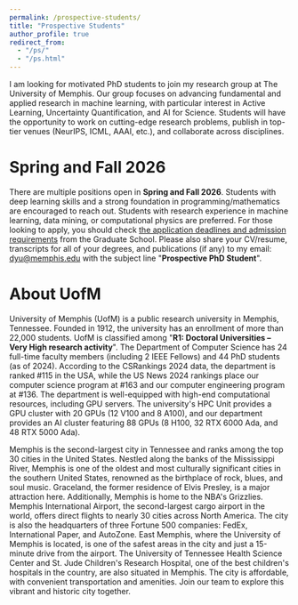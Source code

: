 ```yaml
---
permalink: /prospective-students/
title: "Prospective Students"
author_profile: true
redirect_from: 
  - "/ps/"
  - "/ps.html"
---
```




I am looking for motivated PhD students to join my research group at The University of Memphis. Our group focuses on advancing fundamental and applied research in machine learning, with particular interest in Active Learning, Uncertainty Quantification, and AI for Science. Students will have the opportunity to work on cutting-edge research problems, publish in top-tier venues (NeurIPS, ICML, AAAI, etc.), and collaborate across disciplines.

Spring and Fall 2026
======
There are multiple positions open in **Spring and Fall 2026**. Students with deep learning skills and a strong foundation in programming/mathematics are encouraged to reach out. Students with research experience in machine learning, data mining, or computational physics are preferred. For those looking to apply, you should check [the application deadlines and admission requirements](https://www.memphis.edu/cs/programs/phd_computer_science.php) from the Graduate School. Please also share your CV/resume, transcripts for all of your degrees, and publications (if any) to my email: [dyu@memphis.edu](dyu@memphis/edu) with the subject line "**Prospective PhD Student**". 

About UofM
======

University of Memphis (UofM) is a public research university in Memphis, Tennessee. Founded in 1912, the university has an enrollment of more than 22,000 students. UofM is classified among "**R1: Doctoral Universities – Very High research activity**". The Department of Computer Science has 24 full-time faculty members (including 2 IEEE Fellows) and 44 PhD students (as of 2024). According to the CSRankings 2024 data, the department is ranked #115 in the USA, while the US News 2024 rankings place our computer science program at #163 and our computer engineering program at #136. The department is well-equipped with high-end computational resources, including GPU servers. The university's HPC Unit provides a GPU cluster with 20 GPUs (12 V100 and 8 A100), and our department provides an AI cluster featuring 88 GPUs (8 H100, 32 RTX 6000 Ada, and 48 RTX 5000 Ada).

Memphis is the second-largest city in Tennessee and ranks among the top 30 cities in the United States. Nestled along the banks of the Mississippi River, Memphis is one of the oldest and most culturally significant cities in the southern United States, renowned as the birthplace of rock, blues, and soul music. Graceland, the former residence of Elvis Presley, is a major attraction here. Additionally, Memphis is home to the NBA's Grizzlies. Memphis International Airport, the second-largest cargo airport in the world, offers direct flights to nearly 30 cities across North America. The city is also the headquarters of three Fortune 500 companies: FedEx, International Paper, and AutoZone. East Memphis, where the University of Memphis is located, is one of the safest areas in the city and just a 15-minute drive from the airport. The University of Tennessee Health Science Center and St. Jude Children's Research Hospital, one of the best children's hospitals in the country, are also situated in Memphis. The city is affordable, with convenient transportation and amenities. Join our team to explore this vibrant and historic city together.
